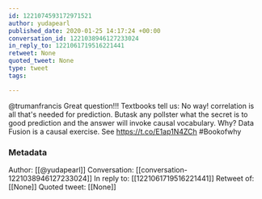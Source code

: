 ```yaml
---
id: 1221074593172971521
author: yudapearl
published_date: 2020-01-25 14:17:24 +00:00
conversation_id: 1221038946127233024
in_reply_to: 1221061719516221441
retweet: None
quoted_tweet: None
type: tweet
tags:

---
```


@trumanfrancis Great question!!! Textbooks tell us: No way! correlation is all that's needed for prediction. Butask any pollster what the secret is to good prediction and the answer will invoke causal vocabulary. Why? Data Fusion is a causal exercise. See  https://t.co/E1ap1N4ZCh  #Bookofwhy

### Metadata

Author: [[@yudapearl]]
Conversation: [[conversation-1221038946127233024]]
In reply to: [[1221061719516221441]]
Retweet of: [[None]]
Quoted tweet: [[None]]
